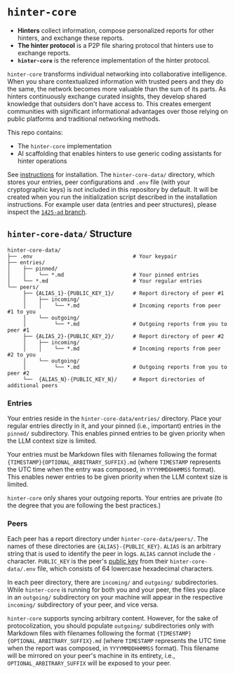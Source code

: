 # `hinter-core`

- **Hinters** collect information, compose personalized reports for other hinters, and exchange these reports.
- **The hinter protocol** is a P2P file sharing protocol that hinters use to exchange reports.
- **`hinter-core`** is the reference implementation of the hinter protocol.

`hinter-core` transforms individual networking into collaborative intelligence.
When you share contextualized information with trusted peers and they do the same, the network becomes more valuable than the sum of its parts.
As hinters continuously exchange curated insights, they develop shared knowledge that outsiders don't have access to.
This creates emergent communities with significant informational advantages over those relying on public platforms and traditional networking methods.

This repo contains:
- The `hinter-core` implementation
- AI scaffolding that enables hinters to use generic coding assistants for hinter operations

See [instructions](./instructions.md) for installation.
The `hinter-core-data/` directory, which stores your entries, peer configurations and `.env` file (with your cryptographic keys) is not included in this repository by default. It will be created when you run the initialization script described in the installation instructions.
For example user data (entries and peer structures), please inspect the [`1425-ad` branch](https://github.com/bbenligiray/hinter-core/tree/1425-ad/hinter-core-data).

## `hinter-core-data/` Structure

```
hinter-core-data/
├── .env                                # Your keypair
├── entries/
│    ├── pinned/
│    │    └── *.md                      # Your pinned entries
│    └── *.md                           # Your regular entries
└── peers/
     ├── {ALIAS_1}-{PUBLIC_KEY_1}/      # Report directory of peer #1
     │    ├── incoming/
     │    │    └── *.md                 # Incoming reports from peer #1 to you
     │    └── outgoing/
     │         └── *.md                 # Outgoing reports from you to peer #1
     ├── {ALIAS_2}-{PUBLIC_KEY_2}/      # Report directory of peer #2
     │    ├── incoming/
     │    │    └── *.md                 # Incoming reports from peer #2 to you
     │    └── outgoing/
     │         └── *.md                 # Outgoing reports from you to peer #2
     └──  {ALIAS_N}-{PUBLIC_KEY_N}/     # Report directories of additional peers
```

### Entries

Your entries reside in the `hinter-core-data/entries/` directory.
Place your regular entries directly in it, and your pinned (i.e., important) entries in the `pinned/` subdirectory.
This enables pinned entries to be given priority when the LLM context size is limited.

Your entries must be Markdown files with filenames following the format `{TIMESTAMP}{OPTIONAL_ARBITRARY_SUFFIX}.md` (where `TIMESTAMP` represents the UTC time when the entry was composed, in `YYYYMMDDHHMMSS` format).
This enables newer entries to be given priority when the LLM context size is limited.

`hinter-core` only shares your outgoing reports.
Your entries are private (to the degree that you are following the best practices.)

### Peers

Each peer has a report directory under `hinter-core-data/peers/`.
The names of these directories are `{ALIAS}-{PUBLIC_KEY}`.
`ALIAS` is an arbitrary string that is used to identify the peer in logs.
`ALIAS` cannot include the `-` character.
`PUBLIC_KEY` is the peer's [public key](#keypair) from their `hinter-core-data/.env` file, which consists of 64 lowercase hexadecimal characters.

In each peer directory, there are `incoming/` and `outgoing/` subdirectories.
While `hinter-core` is running for both you and your peer, the files you place in an `outgoing/` subdirectory on your machine will appear in the respective `incoming/` subdirectory of your peer, and vice versa.

`hinter-core` supports syncing arbitrary content.
However, for the sake of protocolization, you should populate `outgoing/` subdirectories only with Markdown files with filenames following the format `{TIMESTAMP}{OPTIONAL_ARBITRARY_SUFFIX}.md` (where `TIMESTAMP` represents the UTC time when the report was composed, in `YYYYMMDDHHMMSS` format).
This filename will be mirrored on your peer's machine in its entirety, i.e., `OPTIONAL_ARBITRARY_SUFFIX` will be exposed to your peer.
